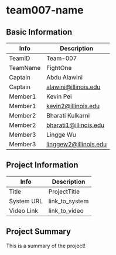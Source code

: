 # team007-name

## Basic Information

|   Info      |        Description     |
| ----------- | ---------------------- |
| TeamID      |        Team-007        |
| TeamName    |        FightOne        |
| Captain     |       Abdu Alawini     |
| Captain     |  alawini@illinois.edu  |
| Member1     |        Kevin Pei       |
| Member1     |   kevin2@illinois.edu  |
| Member2     |    Bharati Kulkarni    |
| Member2     |  bharati1@illinois.edu |
| Member3     |       Lingge Wu        |
| Member3     |  linggew2@illinois.edu |

## Project Information

|   Info      |        Description     |
| ----------- | ---------------------- |
|  Title      |       ProjectTitle     |
| System URL  |      link_to_system    |
| Video Link  |      link_to_video     |

## Project Summary

This is a summary of the project!
